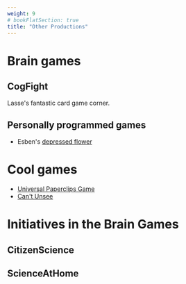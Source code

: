 ```yaml
---
weight: 9
# bookFlatSection: true
title: "Other Productions"
---
```


# Brain games
## CogFight
Lasse's fantastic card game corner.

## Personally programmed games
- Esben's [depressed flower](https://esbenkc.itch.io/keep-her-happy)

# Cool games
- [Universal Paperclips Game](https://www.decisionproblem.com/paperclips/)
- [Can't  Unsee](https://cantunsee.space/?fbclid=IwAR0VxbCsXp61JbetoxMjcN-expzxee0j3-h8Ir7qITpwwjBqq-s85Y8j_nI)

# Initiatives in the Brain Games
## CitizenScience
## ScienceAtHome
